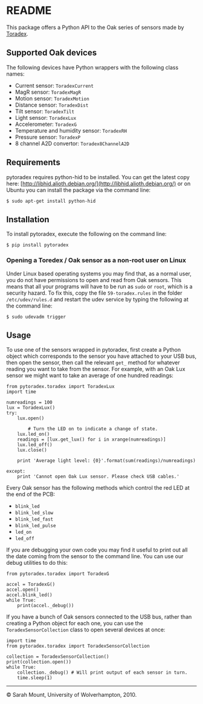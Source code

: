 
# README

This package offers a Python API to the Oak series of sensors made by
[Toradex](http://www.toradex.com/En/Products/USB_Sensors_and_Peripherals).


## Supported Oak devices

The following devices have Python wrappers with the following class
names:

  * Current sensor: `ToradexCurrent`
  * MagR sensor: `ToradexMagR`
  * Motion sensor: `ToradexMotion`
  * Distance sensor: `ToradexDist`
  * Tilt sensor: `ToradexTilt`
  * Light sensor: `ToradexLux`
  * Accelerometer: `ToradexG`
  * Temperature and humidity sensor: `ToradexRH`
  * Pressure sensor: `ToradexP`
  * 8 channel A2D convertor: `Toradex8ChannelA2D`


## Requirements

pytoradex requires python-hid to be installed. You can get the latest
copy here:
[http://libhid.alioth.debian.org/](http://libhid.alioth.debian.org/)
or on Ubuntu you can install the package via the command line:

    $ sudo apt-get install python-hid 


## Installation

To install pytoradex, execute the following on the command line:

    $ pip install pytoradex


### Opening a Toredex / Oak sensor as a non-root user on Linux

Under Linux based operating systems you may find that, as a normal
user, you do not have permissions to open and read from Oak
sensors. This means that all your programs will have to be run as
`sudo` or `root`, which is a security hazard. To fix this, copy the
file `59-toradex.rules` in the folder `/etc/udev/rules.d` and restart
the udev service by typing the following at the command line:

    $ sudo udevadm trigger


## Usage

To use one of the sensors wrapped in pytoradex, first create a Python
object which corresponds to the sensor you have attached to your USB
bus, then open the sensor, then call the relevant `get_` method for
whatever reading you want to take from the sensor. For example, with
an Oak Lux sensor we might want to take an average of one hundred
readings:


    from pytoradex.toradex import ToradexLux
	import time
    
	numreadings = 100
	lux = ToradexLux()
	try:
	    lux.open()

    	    # Turn the LED on to indicate a change of state.
	    lux.led_on()
	    readings = [lux.get_lux() for i in xrange(numreadings)]
	    lux.led_off()
	    lux.close()
            
	    print 'Average light level: {0}'.format(sum(readings)/numreadings)

	except:
	    print 'Cannot open Oak Lux sensor. Please check USB cables.'
    


Every Oak sensor has the following methods which control the red LED
at the end of the PCB:

  * `blink_led`
  * `blink_led_slow`
  * `blink_led_fast`
  * `blink_led_pulse`
  * `led_on`
  * `led_off`

If you are debugging your own code you may find it useful to print out
all the date coming from the sensor to the command line. You can use
our debug utilities to do this:


    from pytoradex.toradex import ToradexG
	
	accel = ToradexG()
	accel.open()
	accel.blink_led()
	while True:
	    print(accel._debug())
	

If you have a bunch of Oak sensors connected to the USB bus, rather
than creating a Python object for each one, you can use the
`ToradexSensorCollection` class to open several devices at once:


    import time
    from pytoradex.toradex import ToradexSensorCollection
	
    collection = ToradexSensorCollection()
    print(collection.open())
    while True:
        collection._debug() # Will print output of each sensor in turn.
        time.sleep(1)


---------------------------------------

© Sarah Mount, University of Wolverhampton, 2010.
